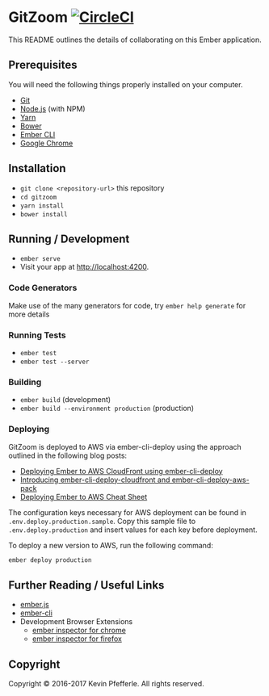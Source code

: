 # GitZoom [![CircleCI](https://circleci.com/gh/rebase-interactive/gitzoom-web.svg?style=svg)](https://circleci.com/gh/rebase-interactive/gitzoom-web)


This README outlines the details of collaborating on this Ember application.

## Prerequisites

You will need the following things properly installed on your computer.

* [Git](https://git-scm.com/)
* [Node.js](https://nodejs.org/) (with NPM)
* [Yarn](https://yarnpkg.com/)
* [Bower](https://bower.io/)
* [Ember CLI](https://ember-cli.com/)
* [Google Chrome](https://google.com/chrome/)

## Installation

* `git clone <repository-url>` this repository
* `cd gitzoom`
* `yarn install`
* `bower install`

## Running / Development

* `ember serve`
* Visit your app at [http://localhost:4200](http://localhost:4200).

### Code Generators

Make use of the many generators for code, try `ember help generate` for more details

### Running Tests

* `ember test`
* `ember test --server`

### Building

* `ember build` (development)
* `ember build --environment production` (production)

### Deploying

GitZoom is deployed to AWS via ember-cli-deploy using the approach outlined in the following blog posts:

- [Deploying Ember to AWS CloudFront using ember-cli-deploy](http://kevin.pfefferle.co/2015/11/01/deploying-ember-to-aws-cloudfront-using-ember-cli-deploy/)
- [Introducing ember-cli-deploy-cloudfront and ember-cli-deploy-aws-pack](http://kevin.pfefferle.co/2015/11/10/introducing-ember-cli-deploy-cloudfront-and-ember-cli-deploy-aws-pack/)
- [Deploying Ember to AWS Cheat Sheet](http://kevin.pfefferle.co/2015/11/14/deploying-ember-to-aws-cheat-sheet/)

The configuration keys necessary for AWS deployment can be found in `.env.deploy.production.sample`. Copy this sample file to `.env.deploy.production` and insert values for each key before deployment.

To deploy a new version to AWS, run the following command:

```bash
ember deploy production
```

## Further Reading / Useful Links

* [ember.js](https://emberjs.com/)
* [ember-cli](https://ember-cli.com/)
* Development Browser Extensions
  * [ember inspector for chrome](https://chrome.google.com/webstore/detail/ember-inspector/bmdblncegkenkacieihfhpjfppoconhi)
  * [ember inspector for firefox](https://addons.mozilla.org/en-US/firefox/addon/ember-inspector/)

## Copyright

Copyright &copy; 2016-2017 Kevin Pfefferle. All rights reserved.  
